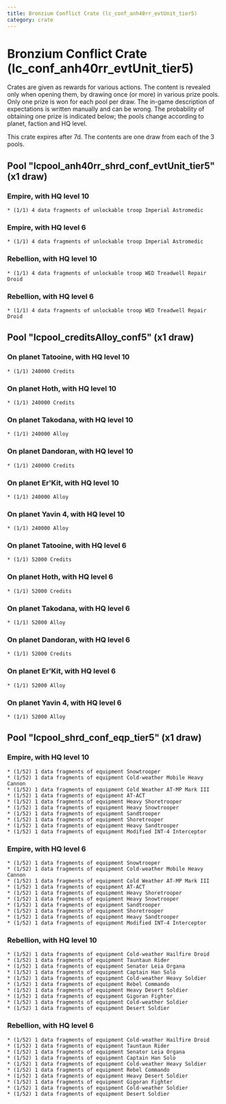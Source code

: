 ```yaml
---
title: Bronzium Conflict Crate (lc_conf_anh40rr_evtUnit_tier5)
category: crate
---
```


# Bronzium Conflict Crate (lc_conf_anh40rr_evtUnit_tier5)

Crates are given as rewards for various actions. The content is revealed only when opening them, by drawing once (or more) in various prize pools. Only one prize is won for each pool per draw. The in-game description of expectations is written manually and can be wrong. The probability of obtaining one prize is indicated below; the pools change according to planet, faction and HQ level.

This crate expires after 7d. The contents are one draw from each of the 3 pools.

## Pool "lcpool_anh40rr_shrd_conf_evtUnit_tier5" (x1 draw)

### Empire, with HQ level 10

    * (1/1) 4 data fragments of unlockable troop Imperial Astromedic

### Empire, with HQ level 6

    * (1/1) 4 data fragments of unlockable troop Imperial Astromedic

### Rebellion, with HQ level 10

    * (1/1) 4 data fragments of unlockable troop WED Treadwell Repair Droid

### Rebellion, with HQ level 6

    * (1/1) 4 data fragments of unlockable troop WED Treadwell Repair Droid

## Pool "lcpool_creditsAlloy_conf5" (x1 draw)

### On planet Tatooine, with HQ level 10

    * (1/1) 240000 Credits

### On planet Hoth, with HQ level 10

    * (1/1) 240000 Credits

### On planet Takodana, with HQ level 10

    * (1/1) 240000 Alloy

### On planet Dandoran, with HQ level 10

    * (1/1) 240000 Credits

### On planet Er'Kit, with HQ level 10

    * (1/1) 240000 Alloy

### On planet Yavin 4, with HQ level 10

    * (1/1) 240000 Alloy

### On planet Tatooine, with HQ level 6

    * (1/1) 52000 Credits

### On planet Hoth, with HQ level 6

    * (1/1) 52000 Credits

### On planet Takodana, with HQ level 6

    * (1/1) 52000 Alloy

### On planet Dandoran, with HQ level 6

    * (1/1) 52000 Credits

### On planet Er'Kit, with HQ level 6

    * (1/1) 52000 Alloy

### On planet Yavin 4, with HQ level 6

    * (1/1) 52000 Alloy

## Pool "lcpool_shrd_conf_eqp_tier5" (x1 draw)

### Empire, with HQ level 10

    * (1/52) 1 data fragments of equipment Snowtrooper
    * (1/52) 1 data fragments of equipment Cold-weather Mobile Heavy Cannon
    * (1/52) 1 data fragments of equipment Cold Weather AT-MP Mark III
    * (1/52) 1 data fragments of equipment AT-ACT
    * (1/52) 1 data fragments of equipment Heavy Shoretrooper
    * (1/52) 1 data fragments of equipment Heavy Snowtrooper
    * (1/52) 1 data fragments of equipment Sandtrooper
    * (1/52) 1 data fragments of equipment Shoretrooper
    * (1/52) 1 data fragments of equipment Heavy Sandtrooper
    * (1/52) 1 data fragments of equipment Modified INT-4 Interceptor

### Empire, with HQ level 6

    * (1/52) 1 data fragments of equipment Snowtrooper
    * (1/52) 1 data fragments of equipment Cold-weather Mobile Heavy Cannon
    * (1/52) 1 data fragments of equipment Cold Weather AT-MP Mark III
    * (1/52) 1 data fragments of equipment AT-ACT
    * (1/52) 1 data fragments of equipment Heavy Shoretrooper
    * (1/52) 1 data fragments of equipment Heavy Snowtrooper
    * (1/52) 1 data fragments of equipment Sandtrooper
    * (1/52) 1 data fragments of equipment Shoretrooper
    * (1/52) 1 data fragments of equipment Heavy Sandtrooper
    * (1/52) 1 data fragments of equipment Modified INT-4 Interceptor

### Rebellion, with HQ level 10

    * (1/52) 1 data fragments of equipment Cold-weather Hailfire Droid
    * (1/52) 1 data fragments of equipment Tauntaun Rider
    * (1/52) 1 data fragments of equipment Senator Leia Organa
    * (1/52) 1 data fragments of equipment Captain Han Solo
    * (1/52) 1 data fragments of equipment Cold-weather Heavy Soldier
    * (1/52) 1 data fragments of equipment Rebel Commando
    * (1/52) 1 data fragments of equipment Heavy Desert Soldier
    * (1/52) 1 data fragments of equipment Gigoran Fighter
    * (1/52) 1 data fragments of equipment Cold-weather Soldier
    * (1/52) 1 data fragments of equipment Desert Soldier

### Rebellion, with HQ level 6

    * (1/52) 1 data fragments of equipment Cold-weather Hailfire Droid
    * (1/52) 1 data fragments of equipment Tauntaun Rider
    * (1/52) 1 data fragments of equipment Senator Leia Organa
    * (1/52) 1 data fragments of equipment Captain Han Solo
    * (1/52) 1 data fragments of equipment Cold-weather Heavy Soldier
    * (1/52) 1 data fragments of equipment Rebel Commando
    * (1/52) 1 data fragments of equipment Heavy Desert Soldier
    * (1/52) 1 data fragments of equipment Gigoran Fighter
    * (1/52) 1 data fragments of equipment Cold-weather Soldier
    * (1/52) 1 data fragments of equipment Desert Soldier